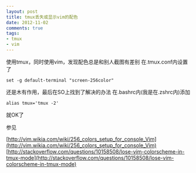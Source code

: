 ```yaml
---
layout: post
title: tmux丢失或显示vim的配色
date: 2012-11-02
comments: true
tags:
- tmux
- vim
---
```


使用tmux，同时使用vim，发现配色总是和别人截图有差别
在.tmux.conf内设置了
```
set -g default-terminal "screen-256color"
```
还是木有作用，最后在SO上找到了解决的办法
在.bashrc内(我是在.zshrc内)添加
```
alias tmux='tmux -2'
```
就OK了

参见

[http://vim.wikia.com/wiki/256_colors_setup_for_console_Vim](http://vim.wikia.com/wiki/256_colors_setup_for_console_Vim)
[http://stackoverflow.com/questions/10158508/lose-vim-colorscheme-in-tmux-mode](http://stackoverflow.com/questions/10158508/lose-vim-colorscheme-in-tmux-mode)
